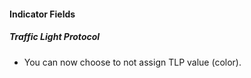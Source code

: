 

#### Indicator Fields
##### Traffic Light Protocol
- You can now choose to not assign TLP value (color).
